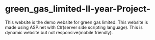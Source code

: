 # green_gas_limited-II-year-Project-
This website is the demo website for green gas limited. This website is made using ASP.net with C#(server side scripting language). This is dynamic website but not responsive(mobile friendly).

